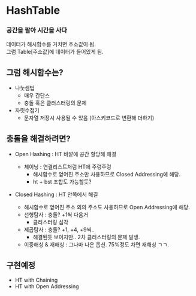 # HashTable
### 공간을 팔아 시간을 사다

데이터가 해시함수를 거치면 주소값이 됨.  
그럼 Table\[주소값\]에 데이터가 들어있게 됨.

## 그럼 해시함수는?
- 나눗셈법
  - 매우 간단스
  - 충돌 혹은 클러스터링의 문제
- 자릿수접기
  - 문자열 저장시 사용될 수 있음 (아스키코드로 변환해 더하기)

## 충돌을 해결하려면?
- Open Hashing : HT 바깥에 공간 할당해 해결
  - 체이닝 : 연결리스트처럼 HT에 주렁주렁
    - 해시함수로 얻어진 주소만 사용하므로 Closed Addressing에 해당.
    - ht + bst 조합도 가능할듯?

- Closed Hashing : HT 안쪽에서 해결
  - 해시함수로 얻어진 주소 외의 주소도 사용하므로 Open Addressing에 해당.
  - 선형탐사 : 충돌? +1씩 다음거
    - 클러스터링 심각
  - 제곱탐사 : 충돌? +1, +4, +9씩..
    - 해결된듯 보이지만.. 2차 클러스터링의 문제 발생.
  - 이중해싱 & 재해싱 : 그나마 나은 옵션. 75%정도 차면 재해싱 ㄱㄱ.

## 구현예정
  - HT with Chaining
  - HT with Open Addressing